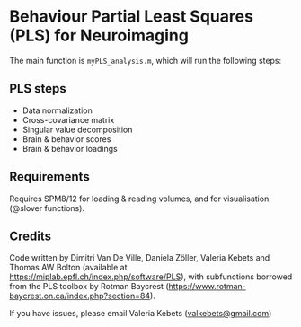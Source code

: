 # Behaviour Partial Least Squares (PLS) for Neuroimaging

The main function is `myPLS_analysis.m`, which will run the following steps:

## PLS steps
- Data normalization
- Cross-covariance matrix
- Singular value decomposition
- Brain & behavior scores
- Brain & behavior loadings 

## Requirements

Requires SPM8/12 for loading & reading volumes, and for visualisation (@slover functions).


## Credits

Code written by Dimitri Van De Ville, Daniela Zöller, Valeria Kebets and Thomas AW Bolton (available at https://miplab.epfl.ch/index.php/software/PLS), with subfunctions borrowed from the PLS toolbox by Rotman Baycrest (https://www.rotman-baycrest.on.ca/index.php?section=84).

If you have issues, please email Valeria Kebets (valkebets@gmail.com)
